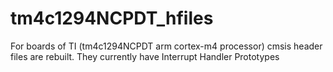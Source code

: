 # tm4c1294NCPDT_hfiles
For boards of TI (tm4c1294NCPDT arm cortex-m4 processor) cmsis header files are rebuilt. They currently have  Interrupt Handler Prototypes 
